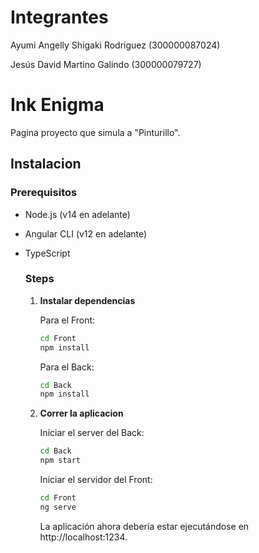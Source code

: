   # Integrantes

  Ayumi Angelly Shigaki Rodriguez (300000087024)
  
  Jesús David Martino Galindo (300000079727)

  # Ink Enigma

  Pagina proyecto que simula a "Pinturillo".

  ## Instalacion

  ### Prerequisitos
  - Node.js (v14 en adelante)
  - Angular CLI (v12 en adelante)
  - TypeScript

    ### Steps
    1. **Instalar dependencias**
    
       Para el Front:
       ```bash
       cd Front
       npm install
       ```
       Para el Back:
       ```bash
       cd Back
       npm install
       ```
    2. **Correr la aplicacion**
    
       Iniciar el server del Back:
       ```bash
       cd Back
       npm start
       ```
       Iniciar el servidor del Front:
       ```bash
       cd Front
       ng serve
       ```
       La aplicación ahora debería estar ejecutándose en http://localhost:1234.
